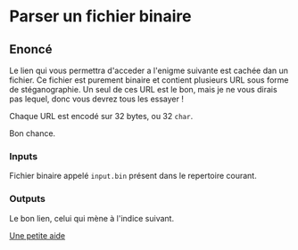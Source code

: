 # Parser un fichier binaire

## Enoncé

Le lien qui vous permettra d'acceder a l'enigme suivante est cachée dan un fichier. Ce fichier est purement binaire et contient plusieurs URL sous forme de stéganographie. Un seul de ces URL est le bon, mais je ne vous dirais pas lequel, donc vous devrez tous les essayer ! 

Chaque URL est encodé sur 32 bytes, ou 32 `char`.

Bon chance.



### Inputs
Fichier binaire appelé `input.bin` présent dans le repertoire courant.


### Outputs
Le bon lien, celui qui mène à l'indice suivant.

[Une petite aide](https://en.wikipedia.org/wiki/Endianness)

